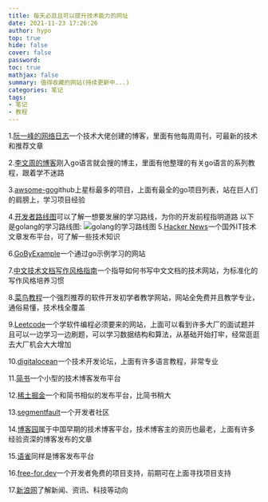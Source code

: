 ```yaml
---
title: 每天必逛且可以提升技术能力的网址
date: 2021-11-23 17:26:26
author: hypo
top: true
hide: false
cover: false
password:
toc: true
mathjax: false
summary: 值得收藏的网站(持续更新中...)
categories: 笔记
tags:
- 笔记
- 教程
---
```


1.[阮一峰的网络日志](https://www.ruanyifeng.com/blog/)一个技术大佬创建的博客，里面有他每周周刊，可最新的技术和推荐文章

2.[李文周的博客](https://www.liwenzhou.com/)刚入go语言就会搜的博主，里面有他整理的有关go语言的系列教程，跟着学不迷路

3.[awsome-go](https://github.com/avelino/awesome-go)github上星标最多的项目，上面有最全的go项目列表，站在巨人们的肩膀上，学习项目经验

4.[开发者路线图](https://roadmap.sh/roadmaps)可以了解一想要发展的学习路线，为你的开发前程指明道路
以下是golang的学习路线图:
![golang的学习路线图](https://roadmap.sh/roadmaps/golang.png "golang")
5.[Hacker News](https://news.ycombinator.com/news)一个国外IT技术文章发布平台，可了解一些技术知识

6.[GoByExample](https://gobyexample.com/)一个通过go示例学习的网站

7.[中文技术文档写作风格指南](https://zh-style-guide.readthedocs.io/zh_CN/latest/index.html)一个指导如何书写中文文档的技术网站，为标准化的写作风格培养习惯

8.[菜鸟教程](https://www.runoob.com/)一个强烈推荐的软件开发初学者教学网站，网站全免费并且教学专业，通俗易懂，技术栈全覆盖

9.[Leetcode](https://leetcode-cn.com/)一个学软件编程必须要来的网站，上面可以看到许多大厂的面试题并且可以一边学习一边刷题，可以学习数据结构和算法，从基础开始打牢，经常逛逛去大厂机会大大增加

10.[digitalocean](https://www.digitalocean.com/community)一个技术开发论坛，上面有许多语言教程，非常专业

11.[简书](https://www.jianshu.com/techareas/backend)一个小型的技术博客发布平台

12.[稀土掘金](https://juejin.cn/)一个和简书相似的发布平台，比简书稍大

13.[segmentfault](https://segmentfault.com/)一个开发者社区

14.[博客园](https://www.cnblogs.com/)属于中国早期的技术博客平台，技术博客主的资历也最老，上面有许多经验资深的博客发布的文章

15.[语雀](https://www.yuque.com/)同样是博客发布平台

16.[free-for.dev](https://free-for.dev/#/?id=free-fordev)一个开发者免费的项目支持，前期可在上面寻找项目支持

17.[新浪网](https://www.sina.com.cn/)了解新闻、资讯、科技等动向
